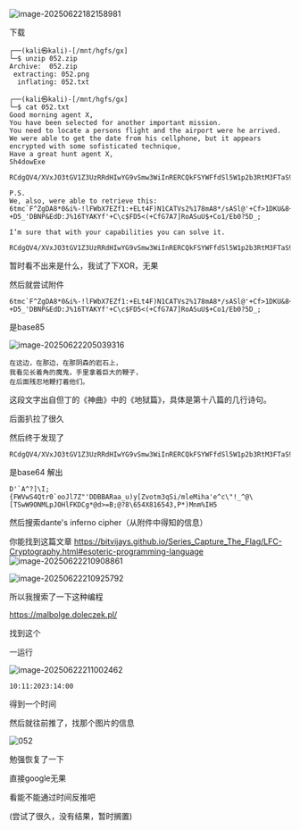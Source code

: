 ![image-20250622182158981](https://7r1umph.top/image/20250622182159297.webp)

下载

```
┌──(kali㉿kali)-[/mnt/hgfs/gx]
└─$ unzip 052.zip                                                            
Archive:  052.zip
 extracting: 052.png                 
  inflating: 052.txt                 
                                                                                                                                                                                   
┌──(kali㉿kali)-[/mnt/hgfs/gx]
└─$ cat 052.txt 
Good morning agent X,
You have been selected for another important mission.
You need to locate a persons flight and the airport were he arrived.
We were able to get the date from his cellphone, but it appears encrypted with some sofisticated technique,
Have a great hunt agent X,
Sh4dowExe

RCdgQV4/XVxJO3tGV1Z3UzRRdHIwYG9vSmw3WiInRERCQkFSYWFfdSl5W1p2b3RtM3FTaS9tbGVNaWhhJ2VeY1wiIV9eQFxbVFN3VzlPTk1McEpPSGxGS0RDZypAZD49QjtAPzhcNjU0WDgxNjU0MyxQKilNbm0lSUg1

P.S.
We, also, were able to retrieve this:
6tmc`F^ZgDA8*0&i%-!lFWbX7EZf1:+ELt4F)N1CATVs2%178mA8*/sASl@'+Cf>1DKU&8+Cf>-+D5_'DBNP&EdD:J%16TYAKYf'+C\c$FD5<(+CfG7A7]RoASuU$+Co1/Eb0?5D_;

I’m sure that with your capabilities you can solve it.                                                                                                                                                                                   
```

```
RCdgQV4/XVxJO3tGV1Z3UzRRdHIwYG9vSmw3WiInRERCQkFSYWFfdSl5W1p2b3RtM3FTaS9tbGVNaWhhJ2VeY1wiIV9eQFxbVFN3VzlPTk1McEpPSGxGS0RDZypAZD49QjtAPzhcNjU0WDgxNjU0MyxQKilNbm0lSUg1
```

暂时看不出来是什么，我试了下XOR，无果

然后就尝试附件

```
6tmc`F^ZgDA8*0&i%-!lFWbX7EZf1:+ELt4F)N1CATVs2%178mA8*/sASl@'+Cf>1DKU&8+Cf>-+D5_'DBNP&EdD:J%16TYAKYf'+C\c$FD5<(+CfG7A7]RoASuU$+Co1/Eb0?5D_;
```

是base85

![image-20250622205039316](https://7r1umph.top/image/20250622205039860.webp)

```
在这边，在那边，在那阴森的岩石上，
我看见长着角的魔鬼，手里拿着巨大的鞭子，
在后面残忍地鞭打着他们。
```

这段文字出自但丁的《神曲》中的《地狱篇》，具体是第十八篇的几行诗句。

后面扒拉了很久

然后终于发现了
```
RCdgQV4/XVxJO3tGV1Z3UzRRdHIwYG9vSmw3WiInRERCQkFSYWFfdSl5W1p2b3RtM3FTaS9tbGVNaWhhJ2VeY1wiIV9eQFxbVFN3VzlPTk1McEpPSGxGS0RDZypAZD49QjtAPzhcNjU0WDgxNjU0MyxQKilNbm0lSUg1
```

是base64
解出

```
D'`A^?]\I;{FWVwS4Qtr0`ooJl7Z"'DDBBARaa_u)y[Zvotm3qSi/mleMiha'e^c\"!_^@\[TSwW9ONMLpJOHlFKDCg*@d>=B;@?8\654X816543,P*)Mnm%IH5
```

然后搜索dante's inferno cipher（从附件中得知的信息）

你能找到这篇文章
https://bitvijays.github.io/Series_Capture_The_Flag/LFC-Cryptography.html#esoteric-programming-language
![image-20250622210908861](https://7r1umph.top/image/20250622210909127.webp)

![image-20250622210925792](https://7r1umph.top/image/20250622210926182.webp)

所以我搜索了一下这种编程

https://malbolge.doleczek.pl/

找到这个

一运行

![image-20250622211002462](https://7r1umph.top/image/20250622211002853.webp)

```
10:11:2023:14:00
```

得到一个时间

然后就往前推了，找那个图片的信息

![052](https://7r1umph.top/image/20250622211439549.webp)

勉强恢复了一下

直接google无果

看能不能通过时间反推吧

(尝试了很久，没有结果，暂时搁置)

